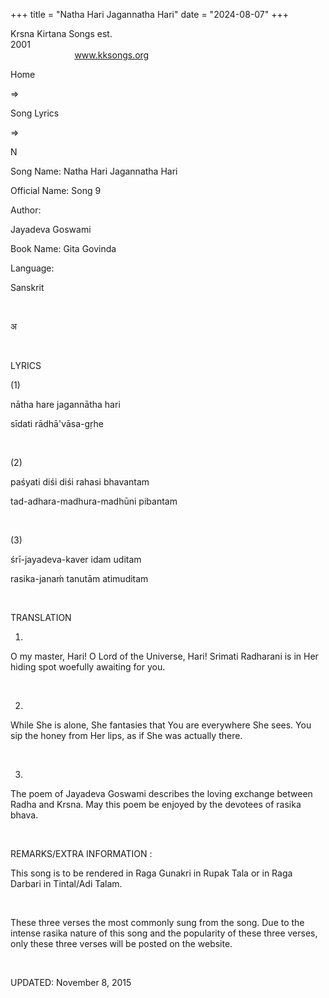 +++ 
title = "Natha Hari Jagannatha Hari"
date = "2024-08-07"
+++

Krsna Kirtana Songs est.
2001                                                                                                                                    
            
www.kksongs.org








Home
 
⇒
 
Song Lyrics
 
⇒
 
N


Song
Name: Natha Hari Jagannatha Hari


Official
Name: Song 9


Author:

Jayadeva Goswami


Book
Name: 
Gita Govinda


Language:

Sanskrit


 








अ








 


LYRICS


(1)


nātha
hare jagannātha hari


sīdati
rādhā'vāsa-gṛhe


 


(2)


paśyati
diśi diśi rahasi bhavantam


tad-adhara-madhura-madhūni pibantam


 


(3)


śrī-jayadeva-kaver
idam uditam


rasika-janaḿ
tanutām atimuditam


 


TRANSLATION


1)
O my master, Hari! O Lord of the Universe, Hari! Srimati Radharani is in Her
hiding spot woefully awaiting for you.


 


2)
While She is alone, She fantasies that You are everywhere She sees. You sip the
honey from Her lips, as if She was actually there.


 


3)
The poem of Jayadeva Goswami describes the loving exchange between Radha and
Krsna. May this poem be enjoyed by the devotees of rasika bhava.


 


REMARKS/EXTRA
INFORMATION
: 


This
song is to be rendered in Raga Gunakri in Rupak Tala or in Raga Darbari in
Tintal/Adi Talam.


 


These
three verses the most commonly sung from the song. Due to the intense rasika
nature of this song and the popularity of these three verses, only these three
verses will be posted on the website.


 


UPDATED:
 November 8, 2015
